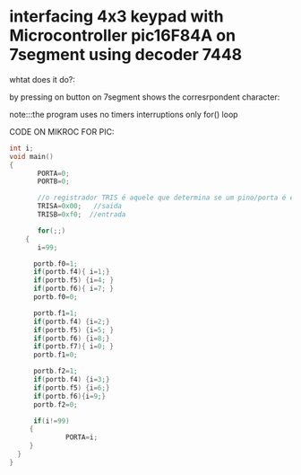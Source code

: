# interfacing 4x3 keypad with Microcontroller pic16F84A on 7segment using decoder 7448

whtat does it do?:

by pressing on button on 7segment shows the corresrpondent character:

note:::the program uses no timers interruptions only for() loop

CODE ON MIKROC FOR PIC:
```C
int i;
void main()
{
       PORTA=0;
       PORTB=0;

       //o registrador TRIS é aquele que determina se um pino/porta é entrada ou saida
       TRISA=0x00;   //saida
       TRISB=0xf0;  //entrada

       for(;;)
    {
       i=99;

      portb.f0=1;
      if(portb.f4){ i=1;}
      if(portb.f5) {i=4; }
      if(portb.f6){ i=7; }
      portb.f0=0;

      portb.f1=1;
      if(portb.f4) {i=2;}
      if(portb.f5) {i=5; }
      if(portb.f6) {i=8;}
      if(portb.f7){ i=0; }
      portb.f1=0;

      portb.f2=1;
      if(portb.f4) {i=3;}
      if(portb.f5) {i=6;}
      if(portb.f6){i=9;}
      portb.f2=0;

      if(i!=99)
     {
              PORTA=i;
     }
  }
}
```

